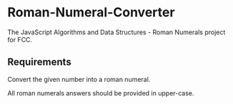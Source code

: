 # Roman-Numeral-Converter
The JavaScript Algorithms and Data Structures - Roman Numerals project for FCC.

## Requirements
Convert the given number into a roman numeral.

All roman numerals answers should be provided in upper-case.
